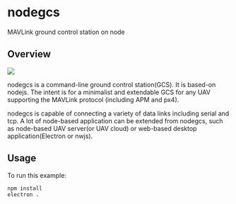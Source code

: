 # nodegcs
MAVLink ground control station on node

## Overview

![](http://7nj0fx.com1.z0.glb.clouddn.com/nodegcs.gif)

nodegcs is a command-line ground control station(GCS). It is based-on nodejs. The intent is for a minimalist and extendable GCS for any UAV supporting the MAVLink protocol (including APM and px4).

nodegcs is capable of connecting a variety of data links including serial and tcp. A lot of node-based application can be extended from nodegcs, such as node-based UAV server(or UAV cloud) or web-based desktop application(Electron or nwjs).



## Usage

To run this example:

```bash
npm install
electron .
```

## 
